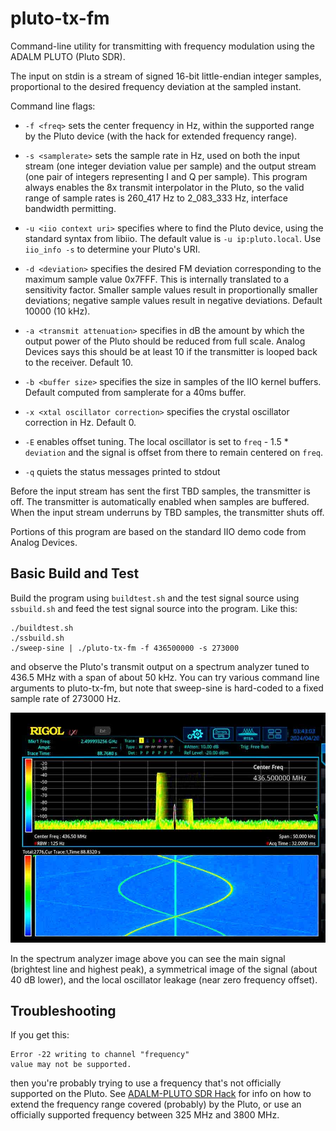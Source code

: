 # pluto-tx-fm

Command-line utility for transmitting with frequency modulation using the ADALM PLUTO (Pluto SDR).

The input on stdin is a stream of signed 16-bit little-endian integer samples, proportional to the desired frequency deviation at the sampled instant.

Command line flags:

* `-f <freq>` sets the center frequency in Hz, within the supported range by the Pluto device (with the hack for extended frequency range).

* `-s <samplerate>` sets the sample rate in Hz, used on both the input stream (one integer deviation value per sample) and the output stream (one pair of integers representing I and Q per sample). This program always enables the 8x transmit interpolator in the Pluto, so the valid range of sample rates is 260_417 Hz to 2_083_333 Hz, interface bandwidth permitting.

* `-u <iio context uri>` specifies where to find the Pluto device, using the standard syntax from libiio. The default value is `-u ip:pluto.local`. Use `iio_info -s` to determine your Pluto's URI.

* `-d <deviation>` specifies the desired FM deviation corresponding to the maximum sample value 0x7FFF. This is internally translated to a sensitivity factor. Smaller sample values result in proportionally smaller deviations; negative sample values result in negative deviations. Default 10000 (10 kHz).

* `-a <transmit attenuation>` specifies in dB the amount by which the output power of the Pluto should be reduced from full scale. Analog Devices says this should be at least 10 if the transmitter is looped back to the receiver. Default 10.

* `-b <buffer size>` specifies the size in samples of the IIO kernel buffers. Default computed from samplerate for a 40ms buffer.

* `-x <xtal oscillator correction>` specifies the crystal oscillator correction in Hz. Default 0.

* `-E` enables offset tuning. The local oscillator is set to `freq` - 1.5 * `deviation` and the signal is offset from there to remain centered on `freq`.

* `-q` quiets the status messages printed to stdout

Before the input stream has sent the first TBD samples, the transmitter is off. The transmitter is automatically enabled when samples are buffered. When the input stream underruns by TBD samples, the transmitter shuts off.

Portions of this program are based on the standard IIO demo code from Analog Devices.

## Basic Build and Test

Build the program using `buildtest.sh` and the test signal source using `ssbuild.sh` and feed the test signal source into the program. Like this:

```
./buildtest.sh
./ssbuild.sh
./sweep-sine | ./pluto-tx-fm -f 436500000 -s 273000
```
and observe the Pluto's transmit output on a spectrum analyzer tuned to 436.5 MHz with a span of about 50 kHz. You can try various command line arguments to pluto-tx-fm, but note that sweep-sine is hard-coded to a fixed sample rate of 273000 Hz.

![Basic test results](basic-test.jpg)

In the spectrum analyzer image above you can see the main signal (brightest line and highest peak), a symmetrical image of the signal (about 40 dB lower), and the local oscillator leakage (near zero frequency offset).
## Troubleshooting

If you get this:
```
Error -22 writing to channel "frequency"
value may not be supported.
```
then you're probably trying to use a frequency that's not officially supported on the Pluto.
See [ADALM-PLUTO SDR Hack](https://www.rtl-sdr.com/adalm-pluto-sdr-hack-tune-70-mhz-to-6-ghz-and-gqrx-install/) for info on how to extend the frequency range covered (probably) by the Pluto, or use an officially supported frequency between 325 MHz and 3800 MHz.